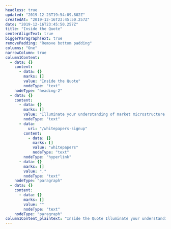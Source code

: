 ```yaml
---
headless: true
updated: "2019-12-23T19:54:09.802Z"
createdAt: "2019-12-16T23:45:50.257Z"
date: "2019-12-16T23:45:50.257Z"
title: "Inside the Quote"
centerAlignText: true
biggerParagraphText: true
removePadding: "Remove bottom padding"
columns: "One"
narrowColumn: true
column1Content:
  - data: {}
    content:
      - data: {}
        marks: []
        value: "Inside the Quote"
        nodeType: "text"
    nodeType: "heading-2"
  - data: {}
    content:
      - data: {}
        marks: []
        value: "Illuminate your understanding of market microstructure and the many ways Signum can help you trade smarter. Check out our articles below. Dive even deeper with our "
        nodeType: "text"
      - data:
          uri: "/whitepapers-signup"
        content:
          - data: {}
            marks: []
            value: "whitepapers"
            nodeType: "text"
        nodeType: "hyperlink"
      - data: {}
        marks: []
        value: "."
        nodeType: "text"
    nodeType: "paragraph"
  - data: {}
    content:
      - data: {}
        marks: []
        value: ""
        nodeType: "text"
    nodeType: "paragraph"
column1Content_plaintext: "Inside the Quote Illuminate your understanding of market microstructure and the many ways Signum can help you trade smarter. Check out our articles below. Dive even deeper with our whitepapers. "
---
```

